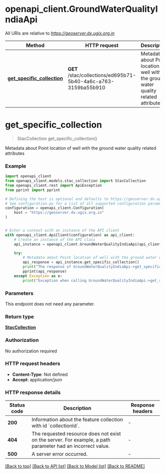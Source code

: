 # openapi_client.GroundWaterQualityIndiaApi

All URIs are relative to *https://geoserver.dx.ugix.org.in*

Method | HTTP request | Description
------------- | ------------- | -------------
[**get_specific_collection**](GroundWaterQualityIndiaApi.md#get_specific_collection) | **GET** /stac/collections/ed695b71-5b40-4a6c-a763-3159ba55b910 | Metadata about Point location of well with the ground water quality related attributes


# **get_specific_collection**
> StacCollection get_specific_collection()

Metadata about Point location of well with the ground water quality related attributes

### Example


```python
import openapi_client
from openapi_client.models.stac_collection import StacCollection
from openapi_client.rest import ApiException
from pprint import pprint

# Defining the host is optional and defaults to https://geoserver.dx.ugix.org.in
# See configuration.py for a list of all supported configuration parameters.
configuration = openapi_client.Configuration(
    host = "https://geoserver.dx.ugix.org.in"
)


# Enter a context with an instance of the API client
with openapi_client.ApiClient(configuration) as api_client:
    # Create an instance of the API class
    api_instance = openapi_client.GroundWaterQualityIndiaApi(api_client)

    try:
        # Metadata about Point location of well with the ground water quality related attributes
        api_response = api_instance.get_specific_collection()
        print("The response of GroundWaterQualityIndiaApi->get_specific_collection:\n")
        pprint(api_response)
    except Exception as e:
        print("Exception when calling GroundWaterQualityIndiaApi->get_specific_collection: %s\n" % e)
```



### Parameters

This endpoint does not need any parameter.

### Return type

[**StacCollection**](StacCollection.md)

### Authorization

No authorization required

### HTTP request headers

 - **Content-Type**: Not defined
 - **Accept**: application/json

### HTTP response details

| Status code | Description | Response headers |
|-------------|-------------|------------------|
**200** | Information about the feature collection with id &#x60;collectionId&#x60;. |  -  |
**404** | The requested resource does not exist on the server. For example, a path parameter had an incorrect value. |  -  |
**500** | A server error occurred. |  -  |

[[Back to top]](#) [[Back to API list]](../README.md#documentation-for-api-endpoints) [[Back to Model list]](../README.md#documentation-for-models) [[Back to README]](../README.md)

